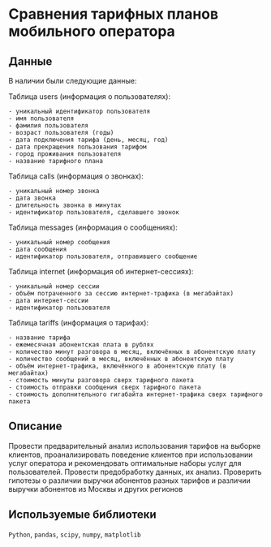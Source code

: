 # Сравнения тарифных планов мобильного оператора

## Данные

В наличии были следующие данные:

Таблица users (информация о пользователях):

    - уникальный идентификатор пользователя
    - имя пользователя
    - фамилия пользователя
    - возраст пользователя (годы)
    - дата подключения тарифа (день, месяц, год)
    - дата прекращения пользования тарифом
    - город проживания пользователя
    - название тарифного плана

Таблица calls (информация о звонках):

    - уникальный номер звонка
    - дата звонка
    - длительность звонка в минутах
    - идентификатор пользователя, сделавшего звонок

Таблица messages (информация о сообщениях):

    - уникальный номер сообщения
    - дата сообщения
    - идентификатор пользователя, отправившего сообщение

Таблица internet (информация об интернет-сессиях):

    - уникальный номер сессии
    - объём потраченного за сессию интернет-трафика (в мегабайтах)
    - дата интернет-сессии
    - идентификатор пользователя

Таблица tariffs (информация о тарифах):

    - название тарифа
    - ежемесячная абонентская плата в рублях
    - количество минут разговора в месяц, включённых в абонентскую плату
    - количество сообщений в месяц, включённых в абонентскую плату
    - объём интернет-трафика, включённого в абонентскую плату (в мегабайтах)
    - стоимость минуты разговора сверх тарифного пакета
    - стоимость отправки сообщения сверх тарифного пакета
    - стоимость дополнительного гигабайта интернет-трафика сверх тарифного пакета

## Описание

Провести предварительный анализ использования тарифов на выборке клиентов,
проанализировать поведение клиентов при использовании услуг оператора и
рекомендовать оптимальные наборы услуг для пользователей. Провести предобработку
данных, их анализ. Проверить гипотезы о различии выручки абонентов разных тарифов и
различии выручки абонентов из Москвы и других регионов

## Используемые библиотеки

`Python`, `pandas`, `scipy`, `numpy`, `matplotlib`
